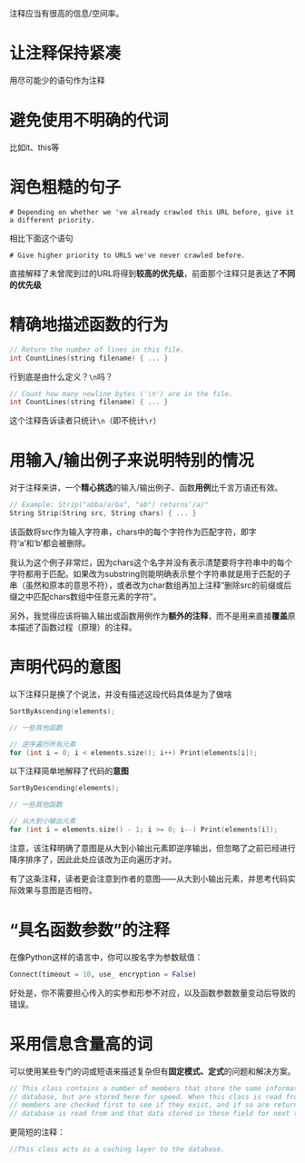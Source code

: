 注释应当有很高的信息/空间率。

# 让注释保持紧凑

用尽可能少的语句作为注释

# 避免使用不明确的代词

比如it、this等

# 润色粗糙的句子

`# Depending on whether we 've already crawled this URL before, give it a different
priority.`

相比下面这个语句

`# Give higher priority to URLS we've never crawled before.`

直接解释了未曾爬到过的URL将得到**较高的优先级**，前面那个注释只是表达了**不同的优先级**

# 精确地描述函数的行为

``` c++
// Return the number of lines in this file.
int CountLines(string filename) { ... }
```

行到底是由什么定义？`\n`吗？

``` c++
// Count how many newline bytes ('\n') are in the file.
int CountLines(string filename) { ... }
```

这个注释告诉读者只统计`\n`（即不统计`\r`）

# 用输入/输出例子来说明特别的情况

对于注释来讲，一个**精心挑选**的输入/输出例子、函数**用例**比千言万语还有效。

``` c++
// Example: Strip("abba/a/ba", "ab") returns'/a/"
String Strip(String src, String chars) { ... }
```

该函数将src作为输入字符串，chars中的每个字符作为匹配字符，即字符‘a’和‘b’都会被删除。

我认为这个例子非常烂，因为chars这个名字并没有表示清楚要将字符串中的每个字符都用于匹配。如果改为substring则能明确表示整个字符串就是用于匹配的子串（虽然和原本的意思不符），或者改为char数组再加上注释“删除src的前缀或后缀之中匹配chars数组中任意元素的字符”。

另外，我觉得应该将输入输出或函数用例作为**额外的注释**，而不是用来直接**覆盖**原本描述了函数过程（原理）的注释。

# 声明代码的意图

以下注释只是换了个说法，并没有描述这段代码具体是为了做啥

``` c++
SortByAscending(elements);

// 一些其他函数

// 逆序遍历所有元素
for (int i = 0; i < elements.size(); i++) Print(elements[i]);
```

以下注释简单地解释了代码的**意图**

``` c++
SortByDescending(elements);

// 一些其他函数

// 从大到小输出元素
for (int i = elements.size() - 1; i >= 0; i--) Print(elements[i]);
```

注意，该注释明确了意图是从大到小输出元素即逆序输出，但忽略了之前已经进行降序排序了，因此此处应该改为正向遍历才对。

有了这条注释，读者更会注意到作者的意图——从大到小输出元素，并思考代码实际效果与意图是否相符。

# “具名函数参数”的注释

在像Python这样的语言中，你可以按名字为参数赋值：

``` python
Connect(timeout = 10, use_ encryption = False)
```

好处是，你不需要担心传入的实参和形参不对应，以及函数参数数量变动后导致的错误。

# 采用信息含量高的词

可以使用某些专门的词或短语来描述复杂但有**固定模式、定式**的问题和解决方案。

``` c++
// This class contains a number of members that store the same information as in the
// database, but are stored here for speed. When this class is read from later, those
// members are checked first to see if they exist, and if so are returned; otherwise the
// database is read from and that data stored in these field for next time.
```

更简短的注释：

``` c++
//This class acts as a caching layer to the database.
```

